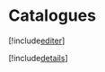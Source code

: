 # Catalogues

[!include[editer](catalogues.editer.autogen.md)]

[!include[details](catalogues.details.autogen.md)]






















































